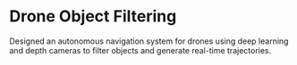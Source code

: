 # Drone Object Filtering
Designed an autonomous navigation system for drones using deep learning and depth cameras to filter objects and generate real-time trajectories.
